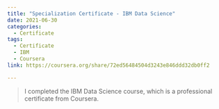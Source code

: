 ```yaml
---
title: "Specialization Certificate - IBM Data Science"
date: 2021-06-30
categories:
  - Certificate
tags:
  - Certificate
  - IBM
  - Coursera
link: https://coursera.org/share/72ed56484504d3243e846ddd32db0ff2

---
```

>I completed the IBM Data Science course, which is a professional certificate from Coursera.
